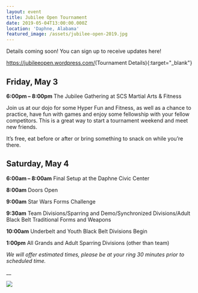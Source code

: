 ```yaml
---
layout: event
title: Jubilee Open Tournament
date: 2019-05-04T13:00:00.000Z
location: 'Daphne, Alabama'
featured_image: /assets/jubilee-open-2019.jpg
---
```

Details coming soon!  You can sign up to receive updates here!

<https://jubileeopen.wordpress.com/>(Tournament Details){:target="_blank"}

## Friday, May 3

**6:00pm – 8:00pm** The Jubilee Gathering at SCS Martial Arts & Fitness

Join us at our dojo for some Hyper Fun and Fitness, as well as a chance to practice, have fun with games and enjoy some fellowship with your fellow competitors.  This is a great way to start a tournament weekend and meet new friends.

It’s free, eat before or after or bring something to snack on while you’re there.

## Saturday, May 4

**6:00am – 8:00am** Final Setup at the Daphne Civic Center

**8:00am** Doors Open

**9:00am** Star Wars Forms Challenge

**9:30am** Team Divisions/Sparring and Demo/Synchronized Divisions/Adult Black Belt Traditional Forms and Weapons

**10:00am** Underbelt and Youth Black Belt Divisions Begin

**1:00pm** All Grands and Adult Sparring Divisions (other than team)

_We will offer estimated times, please be at your ring 30 minutes prior to scheduled time._

__

![](/assets/jubilee-tournament-ring.jpg)
